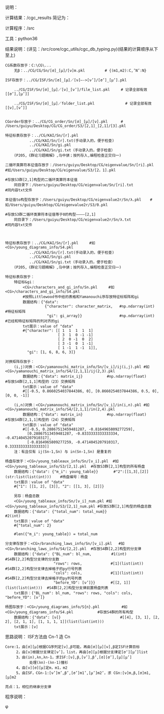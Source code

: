 说明：

计算结果：<top>/cgc_results  简记为：<CG>

计算程序：<top>/src

工具：python36

结果说明：(详见：<top>/src/core/cgc_utils/cgc_db_typing.py)(结果的计算顺序从下至上)

    CG系数存放于：C:\CG\...
        无β：../CG/CG/Sn/[σ]_[μ]/[ν]m.pkl         # {(m1,m2):C,’N’:N}

    ISF存放于：../CG/ISF/Sn/[σ]_[μ]／[ν]—->[ν’]/[σ’]_[μ’].pkl

        ../CG/ISF/Sn/[σ]_[μ]／[ν]_[ν’]/file_list.pkl     # 记录全部有效[[σ’],[μ’]]

        ../CG/ISF/Sn/[σ]_[μ]／folder_list.pkl              # 记录全部有效[[ν],[ν’]]


    CGorder存放于：../CG/CG_order/Sn/[σ]_[μ]/[ν].pkl      # /Users/guiyu/Desktop/CG/CG_order/S3/[2,1]_[2,1]/[3].pkl

    特征标表存放于：../CG/KAI/Sn/[r].pkl
               ../CG/KAI/Sn/[r].txt(手动录入的，便于检查)
               ../CG/KAI/Sn/gi.pkl
               ../CG/KAI/Sn/gi.txt（手动录入的，便于检查）
        (P205,《群论习题精解》,马中骐；按列存入,编程检查正交归一)

    二循环类算符本征值存放于：/Users/guiyu/Desktop/CG/eigenvalue/Sn/[ri].pkl    #如/Users/guiyu/Desktop/CG/eigenvalue/S3/[2，1].pkl
                                                                                      #存放S3群[2,1]构型的二循环类算符本征值
        同目录下：/Users/guiyu/Desktop/CG/eigenvalue/Sn/[ri].txt                        #同内容txt文件

    本征值to构型存放于：/Users/guiyu/Desktop/CG/eigenvalue2r/Sn/λ.pkl    #如/Users/guiyu/Desktop/CG/eigenvalue2r/S3/0.pkl
                                                                                      #存放S3群二循环类算符本征值等于0的构型————[2,1]
        同目录下：/Users/guiyu/Desktop/CG/eigenvalue2r/Sn/λ.txt                         #同内容txt文件



    特征标表存放于：../CG/KAI/Sn/[r].pkl     #如<CG>/young_diagrams_info/S4.pkl
               ../CG/KAI/Sn/[r].txt(手动录入的，便于检查)
               ../CG/KAI/Sn/gi.pkl
               ../CG/KAI/Sn/gi.txt（手动录入的，便于检查）
        (P205,《群论习题精解》,马中骐；按列存入,编程检查正交归一)

    特征标表存放于：
        特征标&gi：
            <CG>/characters_and_gi_info/Sn.pkl     #如<CG>/characters_and_gi_info/S4.pkl
            #按照Littlewood书中给的表格和Yamanouchi序存放特征标矩阵和gi
            数据结构：{"data":
                      {"character": character_matrix,   #np.ndarray(int)    #特征标矩阵
                       "gi": gi_array}}                 #np.ndarray(int)    #已经和特征标矩阵的列对齐的gi
            txt展示：value of "data"
            #{"character": [[ 1  1  1  1  1]
                            [ 3  1  0 -1 -1]
                            [ 2  0 -1  0  2]
                            [ 3 -1  0  1 -1]
                            [ 1 -1  1 -1  1]],
              "gi": [1, 6, 8, 6, 3]}

    对换矩阵存放于：
        (i,j)对换：<CG>/yamanouchi_matrix_info/Sn/[ν_i]/ij(i,j).pkl #如<CG>/yamanouchi_matrix_info/S4/[2,1,1]/ij(2,3).pkl
            数据结构：{"data": matrix_ij}           #np.ndarray(float)                  #存放S4群[2,1,1]构型的（23）交换矩阵
            txt展示：value of "data"
            #[[-0.5, 0.8660254037844386, 0], [0.8660254037844386, 0.5, 0], [0, 0, -1]]

        (i,n)对换：<CG>/yamanouchi_matrix_info/Sn/[ν_i]/in(i,n).pkl #如<CG>/yamanouchi_matrix_info/S4/[2,1,1]/in(2,4).pkl
            数据结构：{"data": matrix_in}           #np.ndarray(float)                  #存放S4群[2,1,1]构型的（24）交换矩阵
            txt展示：value of "data"
            #[[-0.5, 0.28867513459481287, -0.8164965809277259],
              [0.28867513459481287, -0.8333333333333334, -0.4714045207910317],
              [-0.8164965809277259, -0.4714045207910317, 0.3333333333333333]]
        注：有且仅有 ij(Sn-1,Sn) 与 in(Sn-1,Sn) 是重复的

    杨盘存放于：<CG>/young_tableaux_info/Sn/[ν_i].pkl  #如<CG>/young_tableaux_info/S3/[2,1].pkl  #存放S3群[2,1]构型的所有杨盘
        数据结构：{"data": {"m_i": young_table}}       #"2":[[1,3],[2]](str:list(list(int)))    #杨盘编号：杨盘
        txt展示：value of "data"
        #{"1": [[1, 2], [3]], "2": [[1, 3], [2]]}

        另存：杨盘总数
        <CG>/young_tableaux_info/Sn/[ν_i]_num.pkl #如<CG>/young_tableaux_info/S3/[2,1]_num.pkl #存放S3群[2,1]构型的杨盘总数
        数据结构：{"data": {"total_num": total_num}}                  #2(int)
        txt展示：value of "data"
        #{"total_num": 2}

        #len({"m_i": young_table}) = total_num

    分支律存放于：<CG>/branching_laws_info/Sn/[ν_i].pkl   #如<CG>/branching_laws_info/S4/[2,2].pkl  #存放S4群[2,2]构型的分支律
        数据结构：{"data": {"BL_num": bl_num,         #1(int)                     #S4群[2,2]构型分支律的分支数
                          "rows": rows,             #[1](list(int))             #S4群[2,2]构型分支律去掉格子的py行号列表
                          "cols": cols,             #[1](list(int))             #S4群[2,2]构型分支律去掉格子的py列号列表
                          "before_YD": [ν’]}}       #[[2, 1]](list(list(int)))  #S4群[2,2]构型分支律前置杨盘列表
        txt展示：{"BL_num": bl_num, "rows": rows, "cols": cols, "before_YD": [ν’]}

    杨图存放于：<CG>/young_diagrams_info/S{n}.pkl          #如<CG>/young_diagrams_info/S4.pkl           #存放S4群的所有构型
        数据结构：{"data": [ν]}                           #[[4], [3, 1], [2, 2], [2, 1, 1], [1, 1, 1, 1]](list(list(int)))
        txt展示：[ν]


思路说明：
    ISF方法由 Cn-1 造 Cn

    Core:1，由[σ][μ]根据CG序列定[ν],β可能，再由[σ][μ][ν],β定ISF计算目标
         2，由[ν]根据分支律定[ν’]，list，再由[σ][μ]根据分支律定[σ‘][μ’]list
         3，由(in),λn,λn-1，求ISF:[ν],β,[ν’],β’,[σ][σ’],[μ][μ’]
               处理(λn)-(λn-1)撞衫
         4，由[ν][σ][μ]定m，m1，m2
         5，由ISF，CGn-1:[ν’]m’,β’,[σ’]m1’,[μ’]m2’，求 CGn:[ν]m,β,[σ]m1,[μ]m2

    亮点：1，相位的继承分支律

程序说明：


φ

